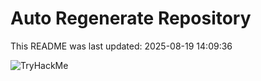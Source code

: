 # Auto Regenerate Repository

This README was last updated: 2025-08-19 14:09:36

 ![TryHackMe](https://tryhackme.com/badge/533634)
